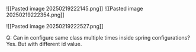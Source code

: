 
![[Pasted image 20250219222145.png]]
![[Pasted image 20250219222354.png]]





![[Pasted image 20250219222527.png]]


Q: Can in configure same class multiple times inside spring configurations?
Yes. But with different id value.

